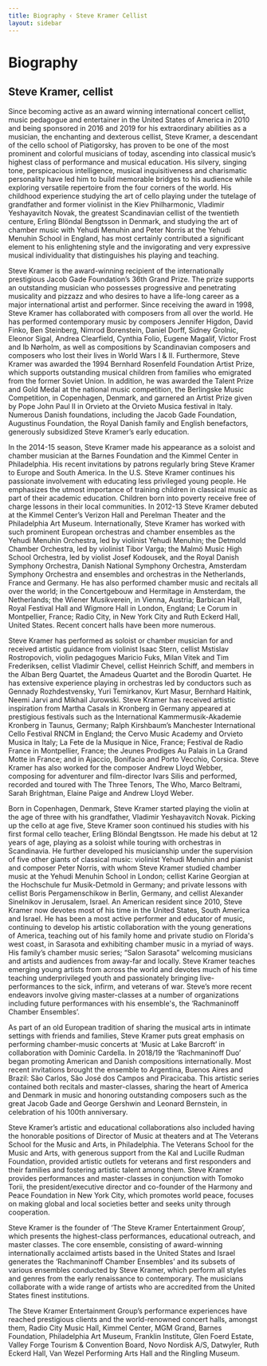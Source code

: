 ```yaml
---
title: Biography ‹ Steve Kramer Cellist
layout: sidebar
---
```


# Biography
## Steve Kramer, cellist


Since becoming active as an award winning international concert cellist, music pedagogue and entertainer in the United States of America in 2010 and being sponsored in 2016 and 2019 for his extraordinary abilities as a musician, the enchanting and dexterous cellist, Steve Kramer, a descendant of the cello school of Piatigorsky, has proven to be one of the most prominent and colorful musicians of today, ascending into classical music’s highest class of performance and musical education. His silvery, singing tone, perspicacious intelligence, musical inquisitiveness and charismatic personality have led him to build memorable bridges to his audience while exploring versatile repertoire from the four corners of the world. His childhood experience studying the art of cello playing under the tutelage of grandfather and former violinist in the Kiev Philharmonic, Vladimir Yeshayavitch Novak, the greatest Scandinavian cellist of the twentieth centure, Erling Blöndal Bengtsson in Denmark, and studying the art of chamber music with Yehudi Menuhin and Peter Norris at the Yehudi Menuhin School in England, has most certainly contributed a significant element to his enlightening style and the invigorating and very expressive musical individuality that distinguishes his playing and teaching.

Steve Kramer is the award-winning recipient of the internationally prestigious Jacob Gade Foundation’s 36th Grand Prize. The prize supports an outstanding musician who possesses progressive and penetrating musicality and pizzazz and who desires to have a life-long career as a major international artist and performer. Since receiving the award in 1998, Steve Kramer has collaborated with composers from all over the world. He has performed contemporary music by composers Jennifer Higdon, David Finko, Ben Steinberg, Nimrod Borenstein, Daniel Dorff, Sidney Grolnic, Eleonor Sigal, Andrea Clearfield, Cynthia Folio, Eugene Magalif, Victor Frost and Ib Nørholm, as well as compositions by Scandinavian composers and composers who lost their lives in World Wars I & II. Furthermore, Steve Kramer was awarded the 1994 Bernhard Rosenfeld Foundation Artist Prize, which supports outstanding musical children from families who emigrated from the former Soviet Union. In addition, he was awarded the Talent Prize and Gold Medal at the national music competition, the Berlingske Music Competition, in Copenhagen, Denmark, and garnered an Artist Prize given by Pope John Paul II in Orvieto at the Orvieto Musica festival in Italy. Numerous Danish foundations, including the Jacob Gade Foundation, Augustinus Foundation, the Royal Danish family and English benefactors, generously subsidized Steve Kramer’s early education.

In the 2014-15 season, Steve Kramer made his appearance as a soloist and chamber musician at the Barnes Foundation and the Kimmel Center in Philadelphia. His recent invitations by patrons regularly bring Steve Kramer to Europe and South America. In the U.S. Steve Kramer continues his passionate involvement with educating less privileged young people. He emphasizes the utmost importance of training children in classical music as part of their academic education. Children born into poverty receive free of charge lessons in their local communities. In 2012-13 Steve Kramer debuted at the Kimmel Center’s Verizon Hall and Perelman Theater and the Philadelphia Art Museum. Internationally, Steve Kramer has worked with such prominent European orchestras and chamber ensembles as the Yehudi Menuhin Orchestra, led by violinist Yehudi Menuhin; the Detmold Chamber Orchestra, led by violinist Tibor Varga; the Malmö Music High School Orchestra, led by violist Josef Kodousek, and the Royal Danish Symphony Orchestra, Danish National Symphony Orchestra, Amsterdam Symphony Orchestra and ensembles and orchestras in the Netherlands, France and Germany. He has also performed chamber music and recitals all over the world; in the Concertgebouw and Hermitage in Amsterdam, the Netherlands; the Wiener Musikverein, in Vienna, Austria; Barbican Hall, Royal Festival Hall and Wigmore Hall in London, England; Le Corum in Montpellier, France; Radio City, in New York City and Ruth Eckerd Hall, United States. Recent concert halls have been more numerous.   

Steve Kramer has performed as soloist or chamber musician for and received artistic guidance from violinist Isaac Stern, cellist Mstislav Rostropovich, violin pedagogues Maricio Fuks, Milan Vitek and Tim Frederiksen, cellist Vladimir Chevel, cellist Heinrich Schiff, and members in the Alban Berg Quartet, the Amadeus Quartet and the Borodin Quartet. He has extensive experience playing in orchestras led by conductors such as Gennady Rozhdestvensky, Yuri Temirkanov, Kurt Masur, Bernhard Haitink, Neemi Jarvi and Mikhail Jurowski. Steve Kramer has received artistic inspiration from Martha Casals in Kronberg in Germany appeared at prestigious festivals such as the International Kammermusik-Akademie Kronberg in Taunus, Germany; Ralph Kirshbaum’s Manchester International Cello Festival RNCM in England; the Cervo Music Academy and Orvieto Musica in Italy; La Fete de la Musique in Nice, France; Festival de Radio France in Montpellier, France; the Jeunes Prodiges Au Palais in La Grand Motte in France; and in Ajaccio, Bonifacio and Porto Vecchio, Corsica. Steve Kramer has also worked for the composer Andrew Lloyd Webber, composing for adventurer and film-director Ivars Silis and performed, recorded and toured with The Three Tenors, The Who, Marco Beltrami, Sarah Brightman, Elaine Paige and Andrew Lloyd Weber.

Born in Copenhagen, Denmark, Steve Kramer started playing the violin at the age of three with his grandfather, Vladimir Yeshayavitch Novak. Picking up the cello at age five, Steve Kramer soon continued his studies with his first formal cello teacher, Erling Blöndal Bengtsson. He made his debut at 12 years of age, playing as a soloist while touring with orchestras in Scandinavia. He further developed his musicianship under the supervision of five other giants of classical music: violinist Yehudi Menuhin and pianist and composer Peter Norris, with whom Steve Kramer studied chamber music at the Yehudi Menuhin School in London; cellist Karine Georgian at the Hochschule fur Musik-Detmold in Germany; and private lessons with cellist Boris Pergamenschikow in Berlin, Germany, and cellist Alexander Sinelnikov in Jerusalem, Israel. An American resident since 2010, Steve Kramer now devotes most of his time in the United States, South America and Israel. He has been a most active performer and educator of music, continuing to develop his artistic collaboration with the young generations of America, teaching out of his  family home and private studio on Florida's west coast, in Sarasota and exhibiting chamber music in a myriad of ways. His family’s chamber music series; “Salon Sarasota” welcoming musicians and artists and audiences from away-far and locally. Steve Kramer teaches emerging young artists from across the world and devotes much of his time teaching underprivileged youth and passionately bringing live-performances to the sick, infirm, and veterans of war. Steve’s more recent endeavors involve giving master-classes at a number of organizations including future performances with his ensemble's, the ‘Rachmaninoff Chamber Ensembles’.

As part of an old European tradition of sharing the musical arts in intimate settings with friends and families, Steve Kramer puts great emphasis on performing chamber-music concerts at ‘Music at Lake Barcroft’ in collaboration with Dominic Cardella. In 2018/19 the ‘Rachmaninoff Duo’ began promoting American and Danish compositions internationally. Most recent invitations brought the ensemble to Argentina, Buenos Aires and Brazil: São Carlos, São José dos Campos and Piracicaba. This artistic series contained both recitals and master-classes, sharing the heart of America and Denmark in music and honoring outstanding composers such as the great Jacob Gade and George Gershwin and Leonard Bernstein, in celebration of his 100th anniversary.

Steve Kramer’s artistic and educational collaborations also included having the honorable positions of Director of Music at theaters and at The Veterans School for the Music and Arts, in Philadelphia. The Veterans School for the Music and Arts, with generous support from the Kal and Lucille Rudman Foundation, provided artistic outlets for veterans and first responders and their families and fostering artistic talent among them. Steve Kramer provides performances and master-classes in conjunction with Tomoko Torii, the president/executive director and co-founder of the Harmony and Peace Foundation in New York City, which promotes world peace, focuses on making global and local societies better and seeks unity through cooperation.

Steve Kramer is the founder of ‘The Steve Kramer Entertainment Group’, which presents the highest-class performances, educational outreach, and master classes. The core ensemble, consisting of award-winning internationally acclaimed artists based in the United States and Israel generates the ‘Rachmaninoff Chamber Ensembles’ and its subsets of various ensembles conducted by Steve Kramer, which perform all styles and genres from the early renaissance to contemporary. The musicians collaborate with a wide range of artists who are accredited from the United States finest institutions.

The Steve Kramer Entertainment Group’s performance experiences have reached prestigious clients and the world-renowned concert halls, amongst them, Radio City Music Hall, Kimmel Center, MGM Grand, Barnes Foundation, Philadelphia Art Museum, Franklin Institute, Glen Foerd Estate, Valley Forge Tourism & Convention Board, Novo Nordisk A/S, Datwyler, Ruth Eckerd Hall, Van Wezel Performing Arts Hall and the Ringling Museum.

